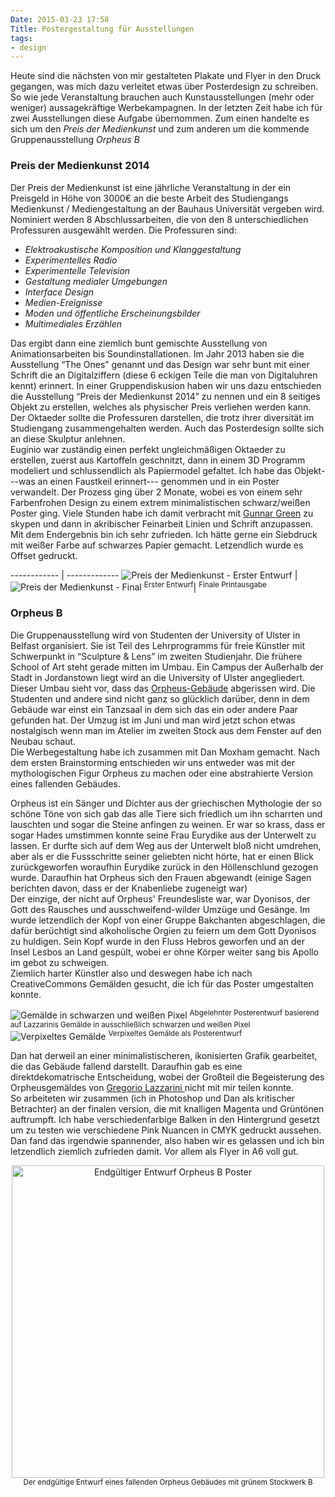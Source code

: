 ```yaml
---
Date: 2015-03-23 17:58
Title: Postergestaltung für Ausstellungen
tags: 
- design
---
```

Heute sind die nächsten von mir gestalteten Plakate und Flyer in den Druck gegangen, was mich dazu verleitet etwas über Posterdesign zu schreiben. 
So wie jede Veranstaltung brauchen auch Kunstausstellungen (mehr oder weniger) aussagekräftige Werbekampagnen. In der letzten Zeit habe ich für zwei Ausstellungen diese Aufgabe übernommen. Zum einen handelte es sich um den *Preis der Medienkunst* und zum anderen um die kommende Gruppenausstellung *Orpheus B*
<!--more-->  

### Preis der Medienkunst 2014

Der Preis der Medienkunst ist eine jährliche Veranstaltung in der ein Preisgeld in Höhe von 3000€ an die beste Arbeit des Studiengangs Medienkunst / Mediengestaltung an der Bauhaus Universität vergeben wird. Nominiert werden 8 Abschlussarbeiten, die von den 8 unterschiedlichen Professuren ausgewählt werden. 
Die Professuren sind: 
 
* *Elektroakustische Komposition und Klanggestaltung*
* *Experimentelles Radio*
* *Experimentelle Television*
* *Gestaltung medialer Umgebungen* 
* *Interface Design*  
* *Medien-Ereignisse*
* *Moden und öffentliche Erscheinungsbilder*
* *Multimediales Erzählen*

Das ergibt dann eine ziemlich bunt gemischte Ausstellung von Animationsarbeiten bis Soundinstallationen. Im Jahr 2013 haben sie die Ausstellung <q>The Ones</q> genannt und das Design war sehr bunt mit einer Schrift die an Digitalziffern (diese 6 eckigen Teile die man von Digitaluhren kennt) erinnert. 
In einer Gruppendiskusion haben wir uns dazu entschieden die Ausstellung <q>Preis der Medienkunst 2014</q> zu nennen und ein 8 seitiges Objekt zu erstellen, welches als physischer Preis verliehen werden kann. Der Oktaeder sollte die Professuren darstellen, die trotz ihrer diversität im Studiengang zusammengehalten werden. Auch das Posterdesign sollte sich an diese Skulptur anlehnen.  
Euginio war zuständig einen perfekt ungleichmäßigen Oktaeder zu erstellen, zuerst aus Kartoffeln geschnitzt, dann in einem 3D Programm modeliert und schlussendlich als Papiermodel gefaltet. Ich habe das Objekt---was an einen Faustkeil erinnert--- genommen und in ein Poster verwandelt. Der Prozess ging über 2 Monate, wobei es von einem sehr Farbenfrohen Design zu einem extrem minimalistischen schwarz/weißen Poster ging. Viele Stunden habe ich damit verbracht mit [Gunnar Green](http://thegreeneyl.com) zu skypen und dann in akribischer Feinarbeit Linien und Schrift anzupassen. Mit dem Endergebnis bin ich sehr zufrieden. Ich hätte gerne ein Siebdruck mit weißer Farbe auf schwarzes Papier gemacht. Letzendlich wurde es Offset gedruckt. 


------------ | ------------- 
<img src="/img/preis_der_medien_first.png" alt="Preis der Medienkunst - Erster Entwurf"> | <img src="/img/preis_der_medienkunst_final.png" alt="Preis der Medienkunst - Final"> 
<sup>Erster Entwurf</sup>| <sup>Finale Printausgabe</sup>   



### Orpheus B

Die Gruppenausstellung wird von Studenten der University of Ulster in Belfast organisiert. Sie ist Teil des Lehrprogramms für freie Künstler mit Schwerpunkt in <q>Sculpture & Lens</q> im zweiten Studienjahr. Die frühere School of Art steht gerade mitten im Umbau. Ein Campus der Außerhalb der Stadt in Jordanstown liegt wird an die University of Ulster angegliedert. Dieser Umbau sieht vor, dass das [Orpheus-Gebäude](http://www.futurebelfast.com/orpheus-building.html) abgerissen wird. Die Studenten und andere sind nicht ganz so glücklich darüber, denn in dem Gebäude war einst ein Tanzsaal in dem sich das ein oder andere Paar gefunden hat. Der Umzug ist im Juni und man wird jetzt schon etwas nostalgisch wenn man im Atelier im zweiten Stock aus dem Fenster auf den Neubau schaut.  
Die Werbegestaltung habe ich zusammen mit Dan Moxham gemacht. Nach dem ersten Brainstorming entschieden wir uns entweder was mit der mythologischen Figur Orpheus zu machen oder eine abstrahierte Version eines fallenden Gebäudes.  

Orpheus ist ein Sänger und Dichter aus der griechischen Mythologie der so schöne Töne von sich gab das alle Tiere sich friedlich um ihn scharrten und lauschten und sogar die Steine anfingen zu weinen. Er war so krass, dass er sogar Hades umstimmen konnte seine Frau Eurydike aus der Unterwelt zu lassen. Er durfte sich auf dem Weg aus der Unterwelt bloß nicht umdrehen, aber als er die Fussschritte seiner geliebten nicht hörte, hat er einen Blick zurückgeworfen woraufhin Eurydike zurück in den Höllenschlund gezogen wurde. Daraufhin hat Orpheus sich den Frauen abgewandt (einige Sagen berichten davon, dass er der Knabenliebe zugeneigt war)  
Der einzige, der nicht auf Orpheus' Freundesliste war, war Dyonisos, der Gott des Rausches und ausschweifend-wilder Umzüge und Gesänge. Im wurde letzendlich der Kopf von einer Gruppe Bakchanten abgeschlagen, die dafür berüchtigt sind alkoholische Orgien zu feiern um dem Gott Dyonisos zu huldigen. Sein Kopf wurde in den Fluss Hebros geworfen und an der Insel Lesbos an Land gespült, wobei er ohne Körper weiter sang bis Apollo im gebot zu schweigen.  
Ziemlich harter Künstler also und deswegen habe ich nach CreativeCommons Gemälden gesucht, die ich für das Poster umgestalten konnte.  

<img src="/img/Orpheus_bw.png" alt="Gemälde in schwarzen und weißen Pixel">  
<sup>Abgelehnter Posterentwurf basierend auf Lazzarinis Gemälde in ausschließlich schwarzen und weißen Pixel</sup>
<img src="/img/Orpheus_pixelated.png" alt="Verpixeltes Gemälde">
<sup> Verpixeltes Gemälde als Posterentwurf </sup>  
 
Dan hat derweil an einer minimalistischeren, ikonisierten Grafik gearbeitet, die das Gebäude fallend darstellt. Daraufhin gab es eine direktdekomatrische Entscheidung, wobei der Großteil die Begeisterung des Orpheusgemäldes von [Gregorio Lazzarini ](http://worldsofimagination.co.uk/spell%20Mindless%20Rage.htm) nicht mit mir teilen konnte.  
So arbeiteten wir zusammen (ich in Photoshop und Dan als kritischer Betrachter) an der finalen version, die mit knalligen Magenta und Grüntönen auftrumpft. Ich habe verschiedenfarbige Balken in den Hintergrund gesetzt um zu testen wie verschiedene Pink Nuancen in CMYK gedruckt aussehen. Dan fand das irgendwie spannender, also haben wir es gelassen und ich bin letzendlich ziemlich zufrieden damit.  Vor allem als Flyer in A6 voll gut.  

<center>
<img src="/img/orpheusB_poster.png" width="500" alt="Endgültiger Entwurf Orpheus B Poster">  
<br>
<sup> Der endgültige Entwurf eines fallenden Orpheus Gebäudes mit grünem Stockwerk B</sup> 
</center>